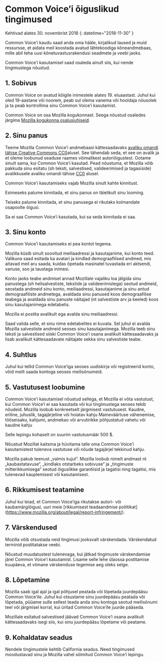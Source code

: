 # Common Voice’i õiguslikud tingimused

Kehtivad alates 30. novembrist 2018 {: datetime="2018-11-30" }

Common Voice’i kaudu saad anda oma hääle, kirjalikud laused ja muid ressursse, et aidata meil koostada avatud lähtekoodiga kõneandmebaas, mille abil teha uusi kõnetuvastusrakendusi seadmete ja veebi jaoks.

Common Voice’i kasutamisel saad osaleda ainult siis, kui nende tingimustega nõustud. 

## 1. Sobivus
Common Voice on avatud kõigile inimestele alates 19. eluaastast. Juhul kui oled 19-aastane või noorem, peab sul olema vanema või hooldaja nõusolek ja ta peab kontrollima sinu Common Voice’i kasutamist. 

Common Voice on osa Mozilla kogukonnast. Seega nõustud osaledes järgima [Mozilla kogukonna osalusjuhiseid](https://www.mozilla.org/en-US/about/governance/policies/participation/). 

## 2. Sinu panus 
Teeme Mozilla Common Voice’i andmebaasi kättesaadavaks [avaliku omandi tähise Creative Commons CC0](https://creativecommons.org/publicdomain/zero/1.0/)alusel. See tähendab seda, et see on avalik ja et oleme loobunud seaduse raames võimalikest autoriõigustest. Ootame sinult sama, kui Common Voice’i kasutad. Pead nõustuma, et Mozilla võib pakkuda sinu esitatu (sh teksti, salvestised, valideerimised ja tagasiside) avalikkusele avaliku omandi tähise [CC0](https://creativecommons.org/publicdomain/zero/1.0/) alusel. 

Common Voice’i kasutamiseks vajab Mozilla sinult kahte kinnitust. 

Esimeseks palume kinnitada, et sinu panus on täielikult sinu looming.

Teiseks palume kinnitada, et sinu panusega ei rikutaks kolmandate osapoolte õigusi. 

Sa ei saa Common Voice’i kasutada, kui sa seda kinnitada ei saa. 

## 3. Sinu konto
Common Voice’i kasutamiseks ei pea kontot tegema. 

Mozilla küsib sinult soovitud meiliaadressi ja kasutajanime, kui konto teed. Valikuna saad esitada ka avatari ja kindlad demograafilised andmed, mis aitavad meil aru saada, kuidas õpetada masinatel tuvastada eri aktsendi, vanuse, soo ja taustaga inimesi.

Konto jaoks teabe andmisel annad Mozillale vajaliku loa 
jälgida sinu panustega (sh helisalvestiste, tekstide ja valideerimistega) seotud andmeid, 
seostada andmeid sinu konto, meiliaadressi, kasutajanime ja sinu antud demograafiliste andmetega,
avaldada sinu panused koos demograafilise teabega
ja avaldada sinu panuste näitajad (nt salvestiste arv ja keeled) koos sinu kasutajanimega edetabelis.

Mozilla ei postita avalikult ega avalda sinu meiliaadressi. 

Saad valida selle, et sinu nime edetabelites ei kuvata. Sel juhul ei avalda Mozilla salvestiste andmeid seoses sinu kasutajanimega. Mozilla teeb sinu teksti ja salvestised siiski Common Voice’i osana avalikult kättesaadavaks ja lisab avalikult kättesaadavate näitajate sekka sinu salvestiste teabe.

## 4. Suhtlus
Juhul kui tellid Common Voice’iga seoses uudiskirja või registreerid konto, võid meilt saada kontoga seoses meilisõnumeid. 

## 5. Vastutusest loobumine

Common Voice’i kasutamisel nõustud sellega, et Mozilla ei võta vastutust, kui Common Voice’i ei saa kasutada või kui tingimustega seoses tekib nõudeid. Mozilla loobub konkreetselt järgmisest vastutusest.
Kaudne, eriline, juhuslik, tagajärjeline või hoiatav kahju
Maineväärtuse vähenemise, tööseisaku, kahjumi, andmekao või arvutirikke põhjustatud vahetu või kaudne kahju

Selle lepingu kohaselt on suurim vastutusmäär 500 $. 

Nõustud Mozillat kaitsma ja hüvitama talle oma Common Voice’i kasutamistest tuleneva vastutuse või nõude tagajärjel tekkinud kahju. 

Mozilla pakub teenust „valmis kujul“. Mozilla loobub nimelt andmast nt „kaubastatavuse“, „kindlaks otstarbeks sobivuse“ ja „tingimuste mitterikkumisega“ seotud õiguslikke garantiisid ja tagatisi ning tagatisi, mis tulenevad kauplemisest või kasutamisest. 

## 6. Rikkumisest teatamine
Juhul kui leiad, et Common Voice’iga rikutakse autori- või kaubamärgiõigusi, uuri meie [rikkumisest teadaandmise poliitikat] (https://www.mozilla.org/about/legal/report-infringement/).

## 7. Värskendused 
Mozilla võib otsustada neid tingimusi jooksvalt värskendada. Värskendatud terminid postitatakse veebi. 

Nõustud muudatustest tulenevaga, kui jätkad tingimuste värskendamise järel Common Voice’i kasutamist. Lisame selle lehe ülaossa postitamise kuupäeva, et viimane värskenduse tegemise aeg oleks selge. 

## 8. Lõpetamine 
Mozilla saab igal ajal ja igal põhjusel peatada või lõpetada juurdepääsu Common Voice’ile. Juhul kui otsustame sinu juurdepääsu peatada või lõpetada, püüame sulle sellest teada anda sinu kontoga seotud meilisõnumi teel või järgmisel korral, kui üritad Common Voice’ile juurde pääseda. 

Mozillale esitatud salvestised jäävad Common Voice’i osana avalikult kättesaadavaks isegi siis, kui sinu juurdepääsu lõpetame või peatame. 

## 9. Kohaldatav seadus
Nendele tingimustele kehtib California seadus. Need tingimused moodustavad sinu ja Mozilla vahel sõlmitud Common Voice’i lepingu.
